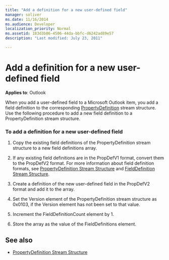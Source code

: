 ```yaml
---
title: "Add a definition for a new user-defined field"
manager: soliver
ms.date: 11/16/2014
ms.audience: Developer
localization_priority: Normal
ms.assetid: 183d3b86-4506-44da-bbfc-d6242ad89e57
description: "Last modified: July 23, 2011"

---
```


# Add a definition for a new user-defined field
 
**Applies to**: Outlook 
  
When you add a user-defined field to a Microsoft Outlook item, you add a field definition to the corresponding [PropertyDefinition](propertydefinition-stream-structure.md) stream structure. Use the following procedure to add a new field definition to a PropertyDefinition stream structure. 
  
### To add a definition for a new user-defined field

1. Copy the existing field definitions of the PropertyDefinition stream structure to a new field definitions array. 
    
2. If any existing field definitions are in the PropDefV1 format, convert them to the PropDefV2 format. For more information about field definition formats, see [PropertyDefinition Stream Structure](propertydefinition-stream-structure.md) and [FieldDefinition Stream Structure](fielddefinition-stream-structure.md).
    
3. Create a definition of the new user-defined field in the PropDefV2 format and add it to the array.
    
4. Set the Version element of the PropertyDefinition stream structure as 0x0103, if the Version element has not been set to that value.
    
5. Increment the FieldDefinitionCount element by 1.
    
6. Store the array as the value of the FieldDefinitions element.
    
## See also

- [PropertyDefinition Stream Structure](propertydefinition-stream-structure.md)

